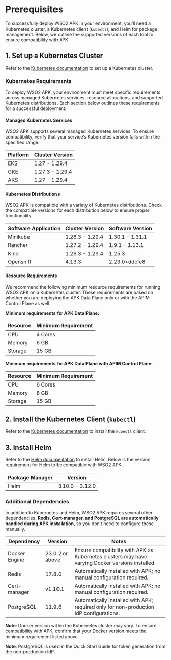 # Prerequisites

To successfully deploy WSO2 APK in your environment, you’ll need a Kubernetes cluster, a Kubernetes client (`kubectl`), and Helm for package management. Below, we outline the supported versions of each tool to ensure compatibility with APK.

## 1. Set up a Kubernetes Cluster

Refer to the <a href="https://kubernetes.io/docs/setup" target="_blank">Kubernetes documentation</a> to set up a Kubernetes cluster.

### Kubernetes Requirements

To deploy WSO2 APK, your environment must meet specific requirements across managed Kubernetes services, resource allocations, and supported Kubernetes distributions. Each section below outlines these requirements for a successful deployment.

#### Managed Kubernetes Services

WSO2 APK supports several managed Kubernetes services. To ensure compatibility, verify that your service’s Kubernetes version falls within the specified range.

| Platform | Cluster Version |
| -------- | --------------- |
| EKS      | 1.27 - 1.29.4   |
| GKE      | 1.27.3 - 1.29.4 |
| AKS      | 1.27   - 1.29.4 |

#### Kubernetes Distributions

WSO2 APK is compatible with a variety of Kubernetes distributions. Check the compatible versions for each distribution below to ensure proper functionality.

| Software Application | Cluster Version | Software Version |
| -------------------- | --------------- | ---------------- |
| Minikube             | 1.26.3 - 1.29.4 | 1.30.1 - 1.31.1  |
| Rancher              | 1.27.2 - 1.29.4 | 1.9.1 - 1.13.1   |
| Kind                 | 1.26.3 - 1.29.4 | 1.25.3           |
| Openshift            | 4.13.3          | 2.23.0+ddcfe8    |

#### Resource Requirements

We recommend the following minimum resource requirements for running WSO2 APK on a Kubernetes cluster. These requirements are based on whether you are deploying the APK Data Plane only or with the APIM Control Plane as well.

**Minimum requirements for APK Data Plane:**

| Resource | Minimum Requirement |
| -------- | ------------------- |
| CPU      | 4 Cores             |
| Memory   | 6 GB                |
| Storage  | 15 GB               |

**Minimum requirements for APK Data Plane with APIM Control Plane:**

| Resource | Minimum Requirement |
| -------- | ------------------- |
| CPU      | 6 Cores             |
| Memory   | 8 GB                |
| Storage  | 15 GB               |

## 2. Install the Kubernetes Client (`kubectl`)

Refer to the <a href="https://kubernetes.io/docs/tasks/tools/install-kubectl/" target="_blank">Kubernetes documentation</a> to install the `kubectl` client.

## 3. Install Helm

Refer to the <a href="https://helm.sh/docs/intro/install/" target="_blank">Helm documentation</a> to install Helm. Below is the version requirement for Helm to be compatible with WSO2 APK.

| Package Manager | Version         |
| --------------- | --------------- |
| Helm            | 3.10.0 - 3.12.0 |

### Additional Dependencies

In addition to Kubernetes and Helm, WSO2 APK requires several other dependencies. **Redis, Cert-manager, and PostgreSQL are automatically handled during APK installation**, so you don’t need to configure these manually. 

| Dependency    | Version         | Notes                                                                                            |
| ------------- | --------------- | ------------------------------------------------------------------------------------------------ |
| Docker Engine | 23.0.2 or above | Ensure compatibility with APK as Kubernetes clusters may have varying Docker versions installed. |
| Redis         | 17.8.0          | Automatically installed with APK; no manual configuration required.                              |
| Cert-manager  | v1.10.1         | Automatically installed with APK; no manual configuration required.                              |
| PostgreSQL    | 11.9.6          | Automatically installed with APK; required only for non-production IdP configurations.           |

**Note**: Docker version within the Kubernetes cluster may vary. To ensure compatibility with APK, confirm that your Docker version meets the minimum requirement listed above.

**Note**: PostgreSQL is used in the Quick Start Guide for token generation from the non-production IdP.
